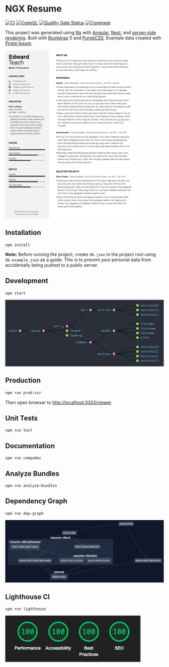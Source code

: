 # NGX Resume

[![CI](https://github.com/sc0tt5/ngx-resume/actions/workflows/ci.yml/badge.svg)](https://github.com/sc0tt5/ngx-resume/actions/workflows/ci.yml)
[![CodeQL](https://github.com/sc0tt5/ngx-resume/actions/workflows/github-code-scanning/codeql/badge.svg)](https://github.com/sc0tt5/ngx-resume/actions/workflows/github-code-scanning/codeql)
[![Quality Gate Status](https://sonarcloud.io/api/project_badges/measure?project=sc0tt5_ngx-resume&metric=alert_status)](https://sonarcloud.io/summary/new_code?id=sc0tt5_ngx-resume)
[![Coverage](https://sonarcloud.io/api/project_badges/measure?project=sc0tt5_ngx-resume&metric=coverage)](https://sonarcloud.io/summary/new_code?id=sc0tt5_ngx-resume)

This project was generated using [Nx](https://nx.dev) with [Angular](https://github.com/angular/angular), [Nest](https://github.com/nestjs/nest), and [server-side rendering](https://github.com/angular/universal). Built with [Bootstrap](https://getbootstrap.com/) 5 and [PurgeCSS](https://purgecss.com/). Example data created with [Pirate Ipsum](https://pirateipsum.me/).

![Resume thumbnail](apps/resume-client/src/assets/resume-thumb-readme.png)

## Installation

```text
npm install
```

**Note:** Before running the project, create `db.json` in the project root using `db.example.json` as a guide. This is to prevent your personal data from accidentally being pushed to a public server.

## Development

```text
npm start
```

![NgRx Chart](apps/resume-client/src/assets/ngrx-chart-readme.png)

## Production

```bash
npm run prod:ssr
```

Then open browser to [http://localhost:3333/viewer](http://localhost:3333/viewer)

## Unit Tests

```text
npm run test
```

## Documentation

```text
npm run compodoc
```

## Analyze Bundles

```text
npm run analyze:bundles
```

## Dependency Graph

```text
npm run dep-graph
```

![Dependency Graph](apps/resume-client/src/assets/dep-graph-readme.png)

## Lighthouse CI

```text
npm run lighthouse
```

![Lighthouse](apps/resume-client/src/assets/lighthouse-readme.png)
